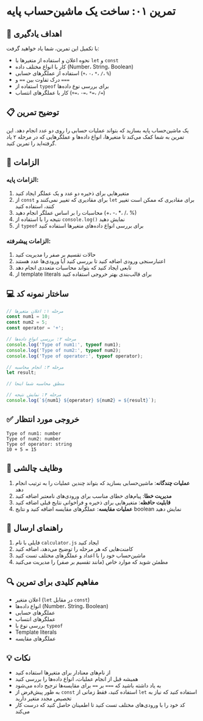 <!-- markdownlint-disable -->

# تمرین ۰۱: ساخت یک ماشین‌حساب پایه

## 🎯 اهداف یادگیری

با تکمیل این تمرین، شما یاد خواهید گرفت:

- نحوه اعلان و استفاده از متغیرها با `let` و `const`
- کار با انواع مختلف داده (Number، String، Boolean)
- استفاده از عملگرهای حسابی (`+`، `-`، `*`، `/`، `%`)
- درک تفاوت بین `==` و `===`
- استفاده از `typeof` برای بررسی نوع داده‌ها
- کار با عملگرهای انتساب (`+=`، `-=`، `*=`، `/=`)

## 📋 توضیح تمرین

یک ماشین‌حساب پایه بسازید که بتواند عملیات حسابی را روی دو عدد انجام دهد. این تمرین به شما کمک می‌کند تا متغیرها، انواع داده‌ها و عملگرهایی که در مرحله ۲ یاد گرفته‌اید را تمرین کنید.

## 🔧 الزامات

### الزامات پایه:
1. متغیرهایی برای ذخیره دو عدد و یک عملگر ایجاد کنید
2. از `const` برای مقادیری که تغییر نمی‌کنند و `let` برای مقادیری که ممکن است تغییر کنند، استفاده کنید
3. محاسبات را بر اساس عملگر انجام دهید (+، -، *، /، %)
4. نتیجه را با استفاده از `console.log()` نمایش دهید
5. از `typeof` برای بررسی انواع داده‌های متغیرها استفاده کنید

### الزامات پیشرفته:
1. حالات تقسیم بر صفر را مدیریت کنید
2. اعتبارسنجی ورودی اضافه کنید تا بررسی کنید آیا ورودی‌ها عدد هستند
3. تابعی ایجاد کنید که بتواند محاسبات متعددی انجام دهد
4. از template literals برای قالب‌بندی بهتر خروجی استفاده کنید

## 💻 ساختار نمونه کد

```javascript
// مرحله ۱: اعلان متغیرها
const num1 = 10;
const num2 = 5;
const operator = '+';

// مرحله ۲: بررسی انواع داده‌ها
console.log('Type of num1:', typeof num1);
console.log('Type of num2:', typeof num2);
console.log('Type of operator:', typeof operator);

// مرحله ۳: انجام محاسبه
let result;

// منطق محاسبه شما اینجا

// مرحله ۴: نمایش نتیجه
console.log(`${num1} ${operator} ${num2} = ${result}`);
```

## ✅ خروجی مورد انتظار

```
Type of num1: number
Type of num2: number
Type of operator: string
10 + 5 = 15
```

## 🎯 وظایف چالشی

1. **عملیات چندگانه**: ماشین‌حسابی بسازید که بتواند چندین عملیات را به ترتیب انجام دهد
2. **مدیریت خطا**: پیام‌های خطای مناسب برای ورودی‌های نامعتبر اضافه کنید
3. **قابلیت حافظه**: متغیرهایی برای ذخیره و فراخوانی نتایج قبلی اضافه کنید
4. **عملیات مقایسه**: عملگرهای مقایسه اضافه کنید و نتایج boolean نمایش دهید

## 📝 راهنمای ارسال

1. فایلی با نام `calculator.js` ایجاد کنید
2. کامنت‌هایی که هر مرحله را توضیح می‌دهد، اضافه کنید
3. ماشین‌حساب خود را با اعداد و عملگرهای مختلف تست کنید
4. مطمئن شوید که موارد خاص (مانند تقسیم بر صفر) را مدیریت می‌کنید

## 🔍 مفاهیم کلیدی برای تمرین

- اعلان متغیر (`let` در مقابل `const`)
- انواع داده‌ها (Number، String، Boolean)
- عملگرهای حسابی
- عملگرهای انتساب
- بررسی نوع با `typeof`
- Template literals
- عملگرهای مقایسه

## 💡 نکات

- از نام‌های معنادار برای متغیرها استفاده کنید
- همیشه قبل از انجام عملیات، انواع داده‌ها را بررسی کنید
- به یاد داشته باشید که `===` بر `==` برای مقایسه‌ها ترجیح داده می‌شود
- به طور پیش‌فرض از `const` استفاده کنید، فقط زمانی از `let` استفاده کنید که نیاز به تخصیص مجدد متغیر دارید
- کد خود را با ورودی‌های مختلف تست کنید تا اطمینان حاصل کنید که درست کار می‌کند
